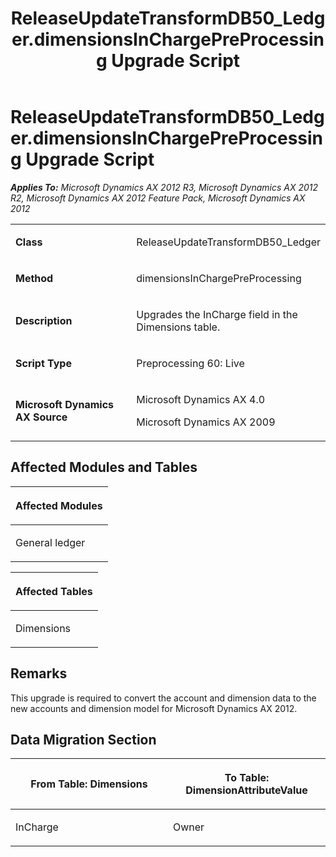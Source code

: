 ﻿---
title: ReleaseUpdateTransformDB50_Ledger.dimensionsInChargePreProcessing Upgrade Script
TOCTitle: ReleaseUpdateTransformDB50_Ledger.dimensionsInChargePreProcessing Upgrade Script
ms:assetid: fce7cd41-19a7-f0fd-6144-40452a9e6ff5
ms:mtpsurl: https://msdn.microsoft.com/en-us/library/JJ720154(v=AX.60)
ms:contentKeyID: 49712459
ms.date: 05/18/2015
mtps_version: v=AX.60
---

# ReleaseUpdateTransformDB50\_Ledger.dimensionsInChargePreProcessing Upgrade Script 


_**Applies To:** Microsoft Dynamics AX 2012 R3, Microsoft Dynamics AX 2012 R2, Microsoft Dynamics AX 2012 Feature Pack, Microsoft Dynamics AX 2012_

<table>
<colgroup>
<col style="width: 50%" />
<col style="width: 50%" />
</colgroup>
<tbody>
<tr class="odd">
<td><p><strong>Class</strong></p></td>
<td><p>ReleaseUpdateTransformDB50_Ledger</p></td>
</tr>
<tr class="even">
<td><p><strong>Method</strong></p></td>
<td><p>dimensionsInChargePreProcessing</p></td>
</tr>
<tr class="odd">
<td><p><strong>Description</strong></p></td>
<td><p>Upgrades the InCharge field in the Dimensions table.</p></td>
</tr>
<tr class="even">
<td><p><strong>Script Type</strong></p></td>
<td><p>Preprocessing 60: Live</p></td>
</tr>
<tr class="odd">
<td><p><strong>Microsoft Dynamics AX Source</strong></p></td>
<td><p>Microsoft Dynamics AX 4.0</p>
<p>Microsoft Dynamics AX 2009</p></td>
</tr>
</tbody>
</table>


## Affected Modules and Tables

<table>
<colgroup>
<col style="width: 100%" />
</colgroup>
<thead>
<tr class="header">
<th><p>Affected Modules</p></th>
</tr>
</thead>
<tbody>
<tr class="odd">
<td><p>General ledger</p></td>
</tr>
</tbody>
</table>


<table>
<colgroup>
<col style="width: 100%" />
</colgroup>
<thead>
<tr class="header">
<th><p>Affected Tables</p></th>
</tr>
</thead>
<tbody>
<tr class="odd">
<td><p>Dimensions</p></td>
</tr>
</tbody>
</table>


## Remarks

This upgrade is required to convert the account and dimension data to the new accounts and dimension model for Microsoft Dynamics AX 2012.

## Data Migration Section

<table>
<colgroup>
<col style="width: 50%" />
<col style="width: 50%" />
</colgroup>
<thead>
<tr class="header">
<th><p>From Table: Dimensions</p></th>
<th><p>To Table: DimensionAttributeValue</p></th>
</tr>
</thead>
<tbody>
<tr class="odd">
<td><p>InCharge</p></td>
<td><p>Owner</p></td>
</tr>
</tbody>
</table>

  


